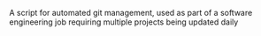 A script for automated git management, used as part of a software engineering job requiring multiple projects being updated daily
